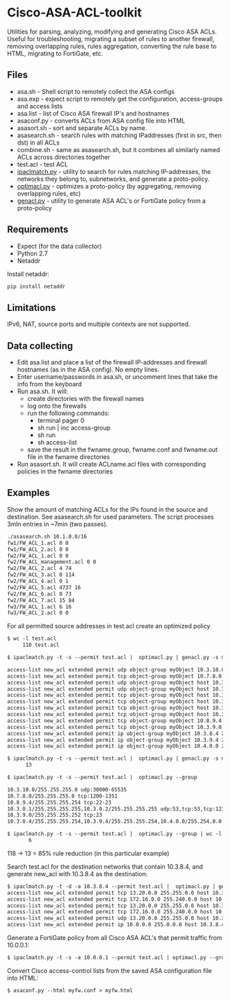# Cisco-ASA-ACL-toolkit
Utilities for parsing, analyzing, modifying and generating Cisco ASA ACLs. Useful for troubleshooting, migrating a subset of rules to another firewall, removing overlapping rules, rules aggregation, converting the rule base to HTML, migrating to FortiGate, etc.

## Files

* asa.sh - Shell script to remotely collect the ASA configs
* asa.exp - expect script to remotely get the configuration, access-groups and access lists
* asa.list - list of Cisco ASA firewall IP's and hostnames 
* asaconf.py - converts ACLs from ASA config file into HTML
* asasort.sh - sort and separate ACLs by name. 
* asasearch.sh - search rules with matching IPaddresses (first in src, then dst) in all ACLs
* combine.sh - same as asasearch.sh, but it combines all similarly named ACLs across directories together
* test.acl - test ACL
* [ipaclmatch.py](https://github.com/AlekzNet/Cisco-ASA-ACL-toolkit/blob/master/doc/ipaclmatch.md) - utility to search for rules matching IP-addresses, the networks they belong to, subnetworks, and generate a proto-policy.
* [optimacl.py](https://github.com/AlekzNet/Cisco-ASA-ACL-toolkit/blob/master/doc/optimacl.md) - optimizes a proto-policy (by aggregating, removing overlapping rules, etc)
* [genacl.py](https://github.com/AlekzNet/Cisco-ASA-ACL-toolkit/blob/master/doc/genacl.md) - utility to generate ASA ACL's or FortiGate policy from a proto-policy

## Requirements

* Expect (for the data collector)
* Python 2.7
* Netaddr

Install netaddr:

```sh
pip install netaddr
```
## Limitations

IPv6, NAT, source ports and multiple contexts are not supported.

## Data collecting

* Edit asa.list and place a list of the firewall IP-addresses and firewall hostnames (as in the ASA config). No empty lines.
* Enter username/passwords in asa.sh, or uncomment lines that take the info from the keyboard
* Run asa.sh. It will: 
  * create directories with the firewall names
  * log onto the firewalls
  * run the following commands:
    * terminal pager 0 
    * sh run | inc access-group
    * sh run
    * sh access-list
  * save the result in the fwname.group, fwname.conf and fwname.out file in the fwname directories
* Run asasort.sh. It will create ACLname.acl files with corresponding policies in the fwname directories


## Examples

Show the amount of matching ACLs for the IPs found in the source and destination. See asasearch.sh for used parameters. The script processes 3mln entries in ~7min (two passes).

```txt
./asasearch.sh 10.1.0.0/16             
fw1/FW_ACL_1.acl 0 0
fw1/FW_ACL_2.acl 0 0
fw2/FW_ACL_1.acl 0 0
fw2/FW_ACL_management.acl 0 0
fw2/FW_ACL_2.acl 4 74
fw2/FW_ACL_3.acl 0 114
fw2/FW_ACL_4.acl 0 1
fw2/FW_ACL_5.acl 4737 16
fw2/FW_ACL_6.acl 0 73
fw2/FW_ACL_7.acl 15 84
fw3/FW_ACL_1.acl 6 16
fw3/FW_ACL_2.acl 0 0

```

For all permitted source addresses in test.acl create an optimized policy

```txt
$ wc -l test.acl
     118 test.acl

$ ipaclmatch.py -t -s --permit test.acl |  optimacl.py | genacl.py -s myObject --acl new_acl

access-list new_acl extended permit udp object-group myObject 10.3.10.0 255.255.255.0 gt 30000
access-list new_acl extended permit tcp object-group myObject 10.7.8.0 255.255.255.0 range 1200 1351
access-list new_acl extended permit udp object-group myObject host 10.3.0.1 eq 53
access-list new_acl extended permit udp object-group myObject host 10.3.0.2 eq 53
access-list new_acl extended permit tcp object-group myObject host 10.3.0.1 eq 53
access-list new_acl extended permit tcp object-group myObject host 10.3.0.2 eq 53
access-list new_acl extended permit tcp object-group myObject host 10.3.0.1 eq 123
access-list new_acl extended permit tcp object-group myObject host 10.3.0.2 eq 123
access-list new_acl extended permit tcp object-group myObject 10.8.9.4 255.255.255.254 range 22 23
access-list new_acl extended permit tcp object-group myObject 10.3.9.0 255.255.255.252 eq 23
access-list new_acl extended permit ip object-group myObject 10.3.8.4 255.255.255.254 
access-list new_acl extended permit ip object-group myObject 10.3.9.4 255.255.255.254 
access-list new_acl extended permit ip object-group myObject 10.4.0.0 255.254.0.0 

$ ipaclmatch.py -t -s --permit test.acl |  optimacl.py | genacl.py -s myObject --acl new_acl | wc -l
      13

$ ipaclmatch.py -t -s --permit test.acl |  optimacl.py --group      

10.3.10.0/255.255.255.0 udp:30000-65535
10.7.8.0/255.255.255.0 tcp:1200-1351
10.8.9.4/255.255.255.254 tcp:22-23
10.3.0.1/255.255.255.255,10.3.0.2/255.255.255.255 udp:53,tcp:53,tcp:123
10.3.9.0/255.255.255.252 tcp:23
10.3.8.4/255.255.255.254,10.3.9.4/255.255.255.254,10.4.0.0/255.254.0.0 *

$ ipaclmatch.py -t -s --permit test.acl |  optimacl.py --group | wc -l
       6

```
118 -> 13 = 85% rule reduction (in this particular example)


Search test.acl for the destination networks that contain 10.3.8.4, and generate new_acl with 10.3.8.4 as the destination:

```txt
$ ipaclmatch.py -t -d -a 10.3.8.4 --permit test.acl |  optimacl.py | genacl.py -d 10.3.8.4  --acl new_acl
access-list new_acl extended permit tcp 13.20.0.0 255.255.0.0 host 10.3.8.4 eq 53
access-list new_acl extended permit tcp 172.16.0.0 255.240.0.0 host 10.3.8.4 eq 53
access-list new_acl extended permit tcp 13.20.0.0 255.255.0.0 host 10.3.8.4 eq 123
access-list new_acl extended permit tcp 172.16.0.0 255.240.0.0 host 10.3.8.4 eq 123
access-list new_acl extended permit udp 13.20.0.0 255.255.0.0 host 10.3.8.4 eq 53
access-list new_acl extended permit ip 10.0.0.0 255.0.0.0 host 10.3.8.4 

```

Generate a FortiGate policy from all Cisco ASA ACL's that permit traffic from 10.0.0.1:

```txt
$ ipaclmatch.py -t -s -a 10.0.0.1 --permit test.acl | optimacl.py --group | genacl.py -s 10.0.0.1 --dev fgt

```
Convert Cisco access-control lists from the saved ASA configuration file into HTML:

```txt
$ asaconf.py --html myfw.conf > myfw.html
```


